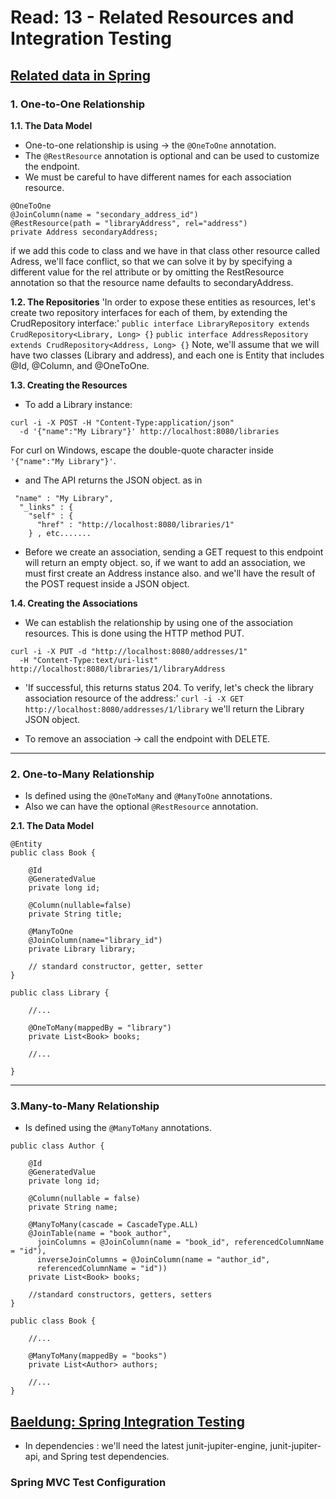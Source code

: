 # Read: 13 - Related Resources and Integration Testing

## [Related data in Spring](https://www.baeldung.com/spring-data-rest-relationships)

### 1. One-to-One Relationship
**1.1. The Data Model**

- One-to-one relationship is using  -> the `@OneToOne` annotation. 
- The `@RestResource` annotation is optional and can be used to customize the endpoint.
- We must be careful to have different names for each association resource.
```
@OneToOne
@JoinColumn(name = "secondary_address_id")
@RestResource(path = "libraryAddress", rel="address")
private Address secondaryAddress;
```
if we add this code to class and we have in that class other resource called Adress,
we'll face conflict, so that we can solve it by by specifying a different value for the rel attribute or by omitting the RestResource annotation so that the resource name defaults to secondaryAddress.
  
**1.2. The Repositories**
'In order to expose these entities as resources, let's create two repository interfaces for each of them, by extending the CrudRepository interface:'
`public interface LibraryRepository extends CrudRepository<Library, Long> {}`
`public interface AddressRepository extends CrudRepository<Address, Long> {}`
Note, we'll assume that we will have two classes (Library and address), and each one is Entity that includes @Id, @Column, and @OneToOne.

**1.3. Creating the Resources**
- To add a Library instance:

```
curl -i -X POST -H "Content-Type:application/json" 
  -d '{"name":"My Library"}' http://localhost:8080/libraries
```
For curl on Windows,  escape the double-quote character inside `'{"name":"My Library"}'`.

- and The API returns the JSON object.
as in 
```
 "name" : "My Library",
  "_links" : {
    "self" : {
      "href" : "http://localhost:8080/libraries/1"
    } , etc.......
```

- Before we create an association, sending a GET request to this endpoint will return an empty object.
so, if we want to add an association, we must first create an Address instance also.
and we'll have the result of the POST request inside a JSON object.

**1.4. Creating the Associations**
- We can establish the relationship by using one of the association resources.
This is done using the HTTP method PUT.
```
curl -i -X PUT -d "http://localhost:8080/addresses/1" 
  -H "Content-Type:text/uri-list" http://localhost:8080/libraries/1/libraryAddress
```
- 'If successful, this returns status 204. To verify, let's check the library association resource of the address:'
`curl -i -X GET http://localhost:8080/addresses/1/library`
we'll return the Library JSON object.

- To remove an association -> call the endpoint with DELETE.

---
### 2. One-to-Many Relationship
- Is defined using the `@OneToMany` and `@ManyToOne` annotations.
- Also we can have the optional `@RestResource` annotation.

**2.1. The Data Model**
```
@Entity
public class Book {

    @Id
    @GeneratedValue
    private long id;
    
    @Column(nullable=false)
    private String title;
    
    @ManyToOne
    @JoinColumn(name="library_id")
    private Library library;
    
    // standard constructor, getter, setter
}
```
```
public class Library {
 
    //...
 
    @OneToMany(mappedBy = "library")
    private List<Book> books;
 
    //...
 
}
```
---
### 3.Many-to-Many Relationship

- Is defined using the `@ManyToMany` annotations.
```
public class Author {

    @Id
    @GeneratedValue
    private long id;

    @Column(nullable = false)
    private String name;

    @ManyToMany(cascade = CascadeType.ALL)
    @JoinTable(name = "book_author", 
      joinColumns = @JoinColumn(name = "book_id", referencedColumnName = "id"), 
      inverseJoinColumns = @JoinColumn(name = "author_id", 
      referencedColumnName = "id"))
    private List<Book> books;

    //standard constructors, getters, setters
}
```
```
public class Book {
 
    //...
 
    @ManyToMany(mappedBy = "books")
    private List<Author> authors;
 
    //...
}
```

## [Baeldung: Spring Integration Testing](https://www.baeldung.com/integration-testing-in-spring)

- In dependencies :
we'll need the latest junit-jupiter-engine, junit-jupiter-api, and Spring test dependencies.

### Spring MVC Test Configuration



